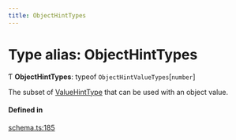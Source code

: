 ```yaml
---
title: ObjectHintTypes
---
```

# Type alias: ObjectHintTypes

Ƭ **ObjectHintTypes**: typeof `ObjectHintValueTypes`[`number`]

The subset of [ValueHintType](../enums/ValueHintType.md) that can be used with an object value.

#### Defined in

[schema.ts:185](https://github.com/coda/packs-sdk/blob/main/schema.ts#L185)
